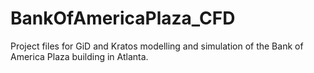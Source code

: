 # BankOfAmericaPlaza_CFD
Project files for GiD and Kratos modelling and simulation of the Bank of America Plaza building in Atlanta.
